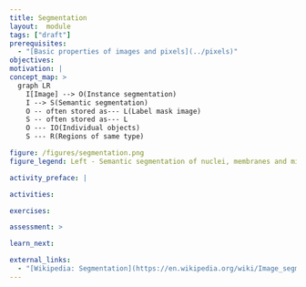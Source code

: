 ```yaml
---
title: Segmentation
layout:  module
tags: ["draft"]
prerequisites:
  - "[Basic properties of images and pixels](../pixels)"
objectives:
motivation: |
concept_map: >
  graph LR
    I[Image] --> O(Instance segmentation)
    I --> S(Semantic segmentation)
    O -- often stored as--- L(Label mask image)
    S -- often stored as--- L
    O --- IO(Individual objects)
    S --- R(Regions of same type)

figure: /figures/segmentation.png
figure_legend: Left - Semantic segmentation of nuclei, membranes and mitochondria; Right - Instance segmentation of cells (Data from Martinez, Pape et al., Whole body integration of gene expression and single-cell morphology, Cell 2021).

activity_preface: |

activities:

exercises:

assessment: >

learn_next:

external_links:
  - "[Wikipedia: Segmentation](https://en.wikipedia.org/wiki/Image_segmentation#Groups_of_image_segmentation)"
---
```

